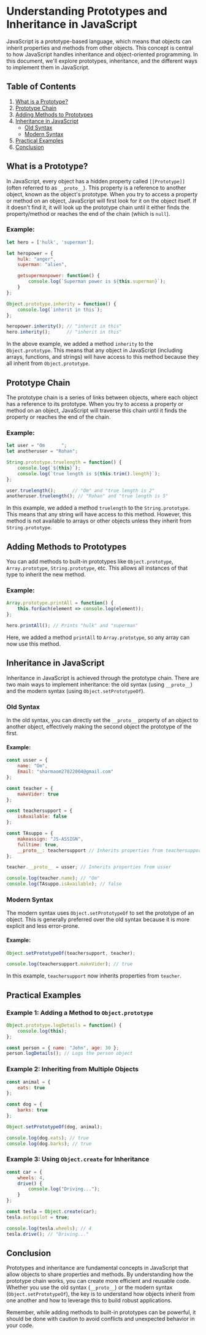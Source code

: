 # Understanding Prototypes and Inheritance in JavaScript

JavaScript is a prototype-based language, which means that objects can inherit properties and methods from other objects. This concept is central to how JavaScript handles inheritance and object-oriented programming. In this document, we'll explore prototypes, inheritance, and the different ways to implement them in JavaScript.

## Table of Contents
1. [What is a Prototype?](#what-is-a-prototype)
2. [Prototype Chain](#prototype-chain)
3. [Adding Methods to Prototypes](#adding-methods-to-prototypes)
4. [Inheritance in JavaScript](#inheritance-in-javascript)
   - [Old Syntax](#old-syntax)
   - [Modern Syntax](#modern-syntax)
5. [Practical Examples](#practical-examples)
6. [Conclusion](#conclusion)

## What is a Prototype?

In JavaScript, every object has a hidden property called `[[Prototype]]` (often referred to as `__proto__`). This property is a reference to another object, known as the object's prototype. When you try to access a property or method on an object, JavaScript will first look for it on the object itself. If it doesn't find it, it will look up the prototype chain until it either finds the property/method or reaches the end of the chain (which is `null`).

### Example:
```javascript
let hero = ['hulk', 'superman'];

let heropower = {
    hulk: "anger",
    superman: "alien",

    getsupermanpower: function() {
        console.log(`Superman power is ${this.superman}`);
    }
};

Object.prototype.inherity = function() {
    console.log(`inherit in this`);
};

heropower.inherity(); // "inherit in this"
hero.inherity();      // "inherit in this"
```

In the above example, we added a method `inherity` to the `Object.prototype`. This means that any object in JavaScript (including arrays, functions, and strings) will have access to this method because they all inherit from `Object.prototype`.

## Prototype Chain

The prototype chain is a series of links between objects, where each object has a reference to its prototype. When you try to access a property or method on an object, JavaScript will traverse this chain until it finds the property or reaches the end of the chain.

### Example:
```javascript
let user = "Om      ";
let anotheruser = "Rohan";

String.prototype.truelength = function() {
    console.log(`${this}`);
    console.log(`true length is ${this.trim().length}`);
};

user.truelength();      // "Om" and "true length is 2"
anotheruser.truelength(); // "Rohan" and "true length is 5"
```

In this example, we added a method `truelength` to the `String.prototype`. This means that any string will have access to this method. However, this method is not available to arrays or other objects unless they inherit from `String.prototype`.

## Adding Methods to Prototypes

You can add methods to built-in prototypes like `Object.prototype`, `Array.prototype`, `String.prototype`, etc. This allows all instances of that type to inherit the new method.

### Example:
```javascript
Array.prototype.printAll = function() {
    this.forEach(element => console.log(element));
};

hero.printAll(); // Prints "hulk" and "superman"
```

Here, we added a method `printAll` to `Array.prototype`, so any array can now use this method.

## Inheritance in JavaScript

Inheritance in JavaScript is achieved through the prototype chain. There are two main ways to implement inheritance: the old syntax (using `__proto__`) and the modern syntax (using `Object.setPrototypeOf`).

### Old Syntax

In the old syntax, you can directly set the `__proto__` property of an object to another object, effectively making the second object the prototype of the first.

#### Example:
```javascript
const usser = {
    name: "Om",
    Email: "sharmaom27022004@gmail.com"
};

const teacher = {
    makeVider: true
};

const teachersupport = {
    isAvailable: false
};

const TAsuppo = {
    makeassign: "JS-ASSIGN",
    fulltime: true,
    __proto__: teachersupport // Inherits properties from teachersupport
};

teacher.__proto__ = usser; // Inherits properties from usser

console.log(teacher.name); // "Om"
console.log(TAsuppo.isAvailable); // false
```

### Modern Syntax

The modern syntax uses `Object.setPrototypeOf` to set the prototype of an object. This is generally preferred over the old syntax because it is more explicit and less error-prone.

#### Example:
```javascript
Object.setPrototypeOf(teachersupport, teacher);

console.log(teachersupport.makeVider); // true
```

In this example, `teachersupport` now inherits properties from `teacher`.

## Practical Examples

### Example 1: Adding a Method to `Object.prototype`
```javascript
Object.prototype.logDetails = function() {
    console.log(this);
};

const person = { name: "John", age: 30 };
person.logDetails(); // Logs the person object
```

### Example 2: Inheriting from Multiple Objects
```javascript
const animal = {
    eats: true
};

const dog = {
    barks: true
};

Object.setPrototypeOf(dog, animal);

console.log(dog.eats); // true
console.log(dog.barks); // true
```

### Example 3: Using `Object.create` for Inheritance
```javascript
const car = {
    wheels: 4,
    drive() {
        console.log("Driving...");
    }
};

const tesla = Object.create(car);
tesla.autopilot = true;

console.log(tesla.wheels); // 4
tesla.drive(); // "Driving..."
```

## Conclusion

Prototypes and inheritance are fundamental concepts in JavaScript that allow objects to share properties and methods. By understanding how the prototype chain works, you can create more efficient and reusable code. Whether you use the old syntax (`__proto__`) or the modern syntax (`Object.setPrototypeOf`), the key is to understand how objects inherit from one another and how to leverage this to build robust applications.

Remember, while adding methods to built-in prototypes can be powerful, it should be done with caution to avoid conflicts and unexpected behavior in your code.